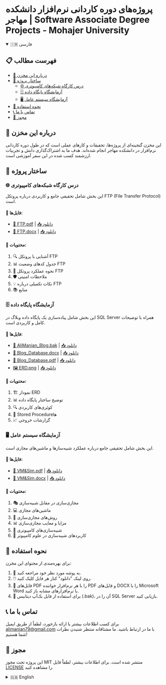# پروژه‌های دوره کاردانی نرم‌افزار دانشکده مهاجر | Software Associate Degree Projects - Mohajer University

<details open>
<summary>🇮🇷 فارسی</summary>

## 📋 فهرست مطالب
- [🌟 درباره این مخزن](#-درباره-این-مخزن)
- [📂 ساختار پروژه](#-ساختار-پروژه)
  - [🌐 درس کارگاه شبکه‌های کامپیوتری](#-درس-کارگاه-شبکههای-کامپیوتری)
  - [🗄️ آزمایشگاه پایگاه داده](#️-آزمایشگاه-پایگاه-داده)
  - [🖥️ آزمایشگاه سیستم عامل](#️-آزمایشگاه-سیستم-عامل)
- [🚀 نحوه استفاده](#-نحوه-استفاده)
- [📞 تماس با ما](#-تماس-با-ما)
- [📜 مجوز](#-مجوز)

## 🌟 درباره این مخزن
این مخزن گنجینه‌ای از پروژه‌ها، تحقیقات و کارهای عملی است که در طول دوره کاردانی نرم‌افزار در دانشکده مهاجر انجام شده‌اند. هدف ما به اشتراک‌گذاری دانش و تجربیات ارزشمند کسب شده در این سفر آموزشی است.

## 📂 ساختار پروژه

### 🌐 درس کارگاه شبکه‌های کامپیوتری
این بخش شامل تحقیقی جامع و کاربردی درباره پروتکل FTP (File Transfer Protocol) است.

#### 📁 فایل‌ها:
- [📘 FTP.pdf](https://github.com/alimanian/Mohajer/blob/master/Computer-Networking-Workshop/FTP.pdf) | [📥 دانلود](https://github.com/alimanian/Mohajer/raw/master/Computer-Networking-Workshop/FTP.pdf)
- [📄 FTP.docx](https://github.com/alimanian/Mohajer/blob/master/Computer-Networking-Workshop/FTP.docx) | [📥 دانلود](https://github.com/alimanian/Mohajer/raw/master/Computer-Networking-Workshop/FTP.docx)

#### 📑 محتویات:
1. 🔍 آشنایی با پروتکل FTP
2. 📊 جدول کدهای وضعیت FTP
3. 🔄 نحوه عملکرد پروتکل FTP
4. 🛡️ ملاحظات امنیتی
5. 💡 نکات تکمیلی درباره FTP
6. 📚 منابع

### 🗄️ آزمایشگاه پایگاه داده
این بخش شامل پیاده‌سازی یک پایگاه داده وبلاگ در SQL Server همراه با توضیحات کامل و کاربردی است.

#### 📁 فایل‌ها:
- [💾 AliManian_Blog.bak](https://github.com/alimanian/Mohajer/blob/master/Database-Lab/AliManian_Blog.bak) | [📥 دانلود](https://github.com/alimanian/Mohajer/raw/master/Database-Lab/AliManian_Blog.bak)
- [📄 Blog_Database.docx](https://github.com/alimanian/Mohajer/blob/master/Database-Lab/Blog_Database.docx) | [📥 دانلود](https://github.com/alimanian/Mohajer/raw/master/Database-Lab/Blog_Database.docx)
- [📘 Blog_Database.pdf](https://github.com/alimanian/Mohajer/blob/master/Database-Lab/Blog_Database.pdf) | [📥 دانلود](https://github.com/alimanian/Mohajer/raw/master/Database-Lab/Blog_Database.pdf)
- [🖼️ ERD.png](https://github.com/alimanian/Mohajer/blob/master/Database-Lab/ERD.png) | [📥 دانلود](https://github.com/alimanian/Mohajer/raw/master/Database-Lab/ERD.png)

#### 📑 محتویات:
1. 🏗️ نمودار ERD
2. 📊 توضیح ساختار پایگاه داده
3. 🔍 کوئری‌های کاربردی
4. 🔧 Stored Procedure‌ها
5. 📈 گزارشات خروجی

### 🖥️ آزمایشگاه سیستم عامل
این بخش شامل تحقیقی جامع درباره عملکرد شبیه‌سازها و ماشین‌های مجازی است.

#### 📁 فایل‌ها:
- [📘 VM&Sim.pdf](https://github.com/alimanian/Mohajer/blob/master/Operating-System-Lab/VM%26Sim.pdf) | [📥 دانلود](https://github.com/alimanian/Mohajer/raw/master/Operating-System-Lab/VM%26Sim.pdf)
- [📄 VM&Sim.docx](https://github.com/alimanian/Mohajer/blob/master/Operating-System-Lab/VM%26Sim.docx) | [📥 دانلود](https://github.com/alimanian/Mohajer/raw/master/Operating-System-Lab/VM%26Sim.docx)

#### 📑 محتویات:
1. 🎭 مجازی‌سازی در مقابل شبیه‌سازی
2. 💻 ماشین‌های مجازی
3. 🔄 روش‌های مجازی‌سازی
4. 📊 مزایا و معایب مجازی‌سازی
5. 🔬 شبیه‌سازی‌های کامپیوتری
6. 🧪 کاربردهای شبیه‌سازی در علوم کامپیوتر

## 🚀 نحوه استفاده
برای بهره‌مندی از محتوای این مخزن:
1. 📂 به پوشه مورد نظر خود مراجعه کنید.
2. 🖱️ روی لینک "دانلود" کنار هر فایل کلیک کنید.
3. 📖 فایل‌های PDF را با هر نرم‌افزار خواننده PDF و فایل‌های DOCX را با Microsoft Word یا نرم‌افزارهای مشابه باز کنید.
4. 💾 برای استفاده از فایل بک‌آپ دیتابیس (.bak)، آن را در SQL Server بازیابی کنید.

## 📞 تماس با ما
برای کسب اطلاعات بیشتر یا ارائه بازخورد، لطفاً از طریق ایمیل alimanian79@gmail.com با ما در ارتباط باشید. ما مشتاقانه منتظر شنیدن نظرات شما هستیم!

## 📜 مجوز
این پروژه تحت مجوز MIT منتشر شده است. برای اطلاعات بیشتر، لطفاً فایل [LICENSE](LICENSE) را مشاهده کنید.

</details>

<details>
<summary>🇬🇧 English</summary>

## 📋 Table of Contents
- [🌟 About This Repository](#-about-this-repository)
- [📂 Project Structure](#-project-structure)
  - [🌐 Computer Networking Workshop](#-computer-networking-workshop)
  - [🗄️ Database Laboratory](#-database-laboratory)
  - [🖥️ Operating System Laboratory](#-operating-system-laboratory)
- [🚀 How to Use](#-how-to-use)
- [📞 Contact Us](#-contact-us)
- [📜 License](#-license)

## 🌟 About This Repository
This repository is a treasure trove of projects, research papers, and practical work completed during the Software Associate Degree program at Mohajer University. Our goal is to share the valuable knowledge and experiences gained throughout this educational journey.

## 📂 Project Structure

### 🌐 Computer Networking Workshop
This section includes comprehensive and practical research on the File Transfer Protocol (FTP).

#### 📁 Files:
- [📘 FTP.pdf](https://github.com/alimanian/Mohajer/blob/master/Computer-Networking-Workshop/FTP.pdf) | [📥 Download](https://github.com/alimanian/Mohajer/raw/master/Computer-Networking-Workshop/FTP.pdf)
- [📄 FTP.docx](https://github.com/alimanian/Mohajer/blob/master/Computer-Networking-Workshop/FTP.docx) | [📥 Download](https://github.com/alimanian/Mohajer/raw/master/Computer-Networking-Workshop/FTP.docx)

#### 📑 Contents:
1. 🔍 Introduction to FTP Protocol
2. 📊 FTP Status Code Table
3. 🔄 FTP Protocol Operation
4. 🛡️ Security Considerations
5. 💡 Additional Notes on FTP
6. 📚 References

### 🗄️ Database Laboratory
This section includes the implementation of a blog database in SQL Server with comprehensive and practical explanations.

#### 📁 Files:
- [💾 AliManian_Blog.bak](https://github.com/alimanian/Mohajer/blob/master/Database-Lab/AliManian_Blog.bak) | [📥 Download](https://github.com/alimanian/Mohajer/raw/master/Database-Lab/AliManian_Blog.bak)
- [📄 Blog_Database.docx](https://github.com/alimanian/Mohajer/blob/master/Database-Lab/Blog_Database.docx) | [📥 Download](https://github.com/alimanian/Mohajer/raw/master/Database-Lab/Blog_Database.docx)
- [📘 Blog_Database.pdf](https://github.com/alimanian/Mohajer/blob/master/Database-Lab/Blog_Database.pdf) | [📥 Download](https://github.com/alimanian/Mohajer/raw/master/Database-Lab/Blog_Database.pdf)
- [🖼️ ERD.png](https://github.com/alimanian/Mohajer/blob/master/Database-Lab/ERD.png) | [📥 Download](https://github.com/alimanian/Mohajer/raw/master/Database-Lab/ERD.png)

#### 📑 Contents:
1. 🏗️ ERD Diagram
2. 📊 Database Structure Explanation
3. 🔍 Practical Queries
4. 🔧 Stored Procedures
5. 📈 Output Reports

### 🖥️ Operating System Laboratory
This section includes comprehensive research on the workings of simulators and virtual machines.

#### 📁 Files:
- [📘 VM&Sim.pdf](https://github.com/alimanian/Mohajer/blob/master/Operating-System-Lab/VM%26Sim.pdf) | [📥 Download](https://github.com/alimanian/Mohajer/raw/master/Operating-System-Lab/VM%26Sim.pdf)
- [📄 VM&Sim.docx](https://github.com/alimanian/Mohajer/blob/master/Operating-System-Lab/VM%26Sim.docx) | [📥 Download](https://github.com/alimanian/Mohajer/raw/master/Operating-System-Lab/VM%26Sim.docx)

#### 📑 Contents:
1. 🎭 Virtualization vs. Simulation
2. 💻 Virtual Machines
3. 🔄 Virtualization Methods
4. 📊 Pros and Cons of Virtualization
5. 🔬 Computer Simulations
6. 🧪 Applications of Simulation in Computer Science

## 🚀 How to Use
To benefit from the content of this repository:
1. 📂 Navigate to the desired folder.
2. 🖱️ Click on the "Download" link next to each file.
3. 📖 Open PDF files with any PDF reader and DOCX files with Microsoft Word or similar software.
4. 💾 To use the database backup file (.bak), restore it in SQL Server.

## 📞 Contact Us
For more information or to provide feedback, please contact us via email at alimanian79@gmail.com. We're eager to hear your thoughts!

## 📜 License
This project is licensed under the MIT License. See the [LICENSE](LICENSE) file for details.

</details>
